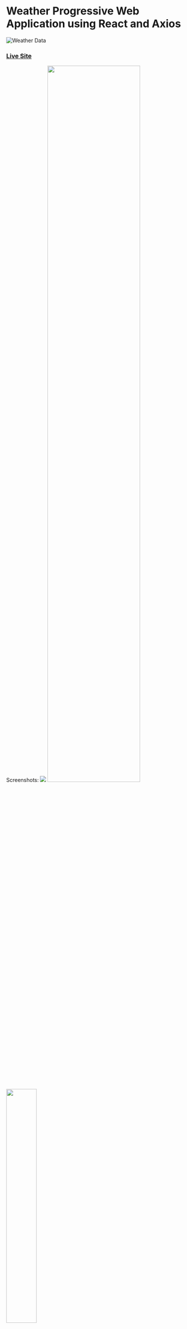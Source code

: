 # Weather Progressive Web Application using React and Axios
![Weather Data](https://i.imgur.com/3csowzj.png)

### [Live Site](https://sad-minsky-8cf12a.netlify.app/)

Screenshots:
<img src="https://i.imgur.com/wZZFpN9.png?1">
<img src="https://i.imgur.com/AucSaqW.png" width="70%">
<img src="https://i.imgur.com/XNtj1Z8.jpg" width="40%" height="40%">

Setup:
- run ```npm i && npm start``` for both client and server side to start the development server
